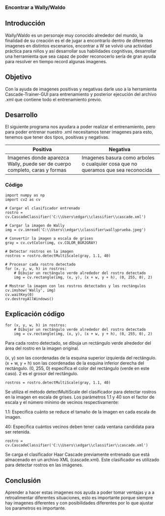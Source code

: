 ### Encontrar a Wally/Waldo

## Introducción
Wally/Waldo es un personaje muy conocido alrededor del mundo, la finalidad de su creación es el de jugar a encontrarlo dentro de diferentes imagenes en distintos escenarios, encontrar a W se volvió una actividad práctica para niños y así desarrollar sus habilidades cognitivas, desarrollar una herramienta que sea capaz de poder reconocerlo sería de gran ayuda para resolver en tiempo record algunas imagenes.

## Objetivo
Con la ayuda de imagenes positivas y negativas darle uso a la herramienta Cascade-Trainer-GUI para entrenamiento y posterior ejecución del archivo .xml que contiene todo el entrenamiento previo.


## Desarrollo 
El siguiente programa nos ayudara a poder realizar el entrenamiento, pero para poder entrenar nuestro .xml necesitamos tener imagenes para esto, tenemos que tener dos tipos, positivas y negativas. 




| Positiva | Negativa | 
|----------|----------|
| Imagenes donde aparezca Wally, puede ser de cuerpo completo, caras y formas   | Imagenes basura como arboles o cualquier cosa que no queramos que sea reconocida    | 



### Código

```
import numpy as np
import cv2 as cv

# Cargar el clasificador entrenado
rostro = cv.CascadeClassifier('C:\\Users\edgar\\classifier\\cascade.xml')

# Cargar la imagen de Wally
img = cv.imread('C:\\Users\\edgar\\classifier\wallyprueba.jpeg')

# Convertir la imagen a escala de grises
gray = cv.cvtColor(img, cv.COLOR_BGR2GRAY)

# Detectar rostros en la imagen
rostros = rostro.detectMultiScale(gray, 1.1, 40)

# Procesar cada rostro detectado
for (x, y, w, h) in rostros:
    # Dibujar un rectángulo verde alrededor del rostro detectado
    img = cv.rectangle(img, (x, y), (x + w, y + h), (0, 255, 0), 2)

# Mostrar la imagen con los rostros detectados y los rectángulos
cv.imshow('Wally', img)
cv.waitKey(0)
cv.destroyAllWindows()
```
## Explicación código 

```
for (x, y, w, h) in rostros:
    # Dibujar un rectángulo verde alrededor del rostro detectado
    img = cv.rectangle(img, (x, y), (x + w, y + h), (0, 255, 0), 2)

```
Para cada rostro detectado, se dibuja un rectángulo verde alrededor del área del rostro en la imagen original.

(x, y) son las coordenadas de la esquina superior izquierda del rectángulo.
(x + w, y + h) son las coordenadas de la esquina inferior derecha del rectángulo.
(0, 255, 0) especifica el color del rectángulo (verde en este caso).
2 es el grosor del rectángulo.

```
rostros = rostro.detectMultiScale(gray, 1.1, 40)
```
Se utiliza el método detectMultiScale del clasificador para detectar rostros en la imagen en escala de grises. Los parámetros 1.1 y 40 son el factor de escala y el número mínimo de vecinos respectivamente:

1.1: Especifica cuánto se reduce el tamaño de la imagen en cada escala de imagen.

40: Especifica cuántos vecinos deben tener cada ventana candidata para ser retenida.
```
rostro = cv.CascadeClassifier('C:\\Users\\edgar\\classifier\\cascade.xml')
```
Se carga el clasificador Haar Cascade previamente entrenado que está almacenado en un archivo XML (cascade.xml). Este clasificador es utilizado para detectar rostros en las imágenes.


## Conclusión
Aprender a hacer estas imagenes nos ayuda a poder tomar ventajas y a a retroalimentar diferentes situaciones, esto es importante porque siempre hay imagenes diferentes y con posibilidades diferentes por lo que ajustar los parametros es importante.
